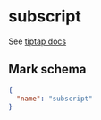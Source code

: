 # subscript

See [tiptap docs](https://tiptap.dev/api/marks/subscript)

## Mark schema

```json
{
  "name": "subscript"
}
```

